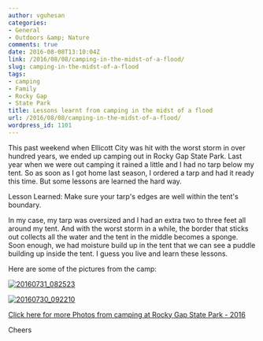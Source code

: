 ```yaml
---
author: vguhesan
categories:
- General
- Outdoors &amp; Nature
comments: true
date: 2016-08-08T13:10:04Z
link: /2016/08/08/camping-in-the-midst-of-a-flood/
slug: camping-in-the-midst-of-a-flood
tags:
- camping
- Family
- Rocky Gap
- State Park
title: Lessons learnt from camping in the midst of a flood
url: /2016/08/08/camping-in-the-midst-of-a-flood/
wordpress_id: 1101
---
```


This past weekend when Ellicott City was hit with the worst storm in over hundred years, we ended up camping out in Rocky Gap State Park. Last year when we were out camping it rained a little and I had no tarp below my tent. So as soon as I got home last season, I ordered a tarp and had it ready this time. But some lessons are learned the hard way.

Lesson Learned: Make sure your tarp's edges are well within the tent's boundary.

In my case, my tarp was oversized and I had an extra two to three feet all around my tent. And with the worst storm in a while, the border that sticks out collects all the water and the tent in the middle becomes a sponge. Soon enough, we had moisture build up in the tent that we can see a puddle building up inside the tent. I guess you live and learn these lessons.

Here are some of the pictures from the camp:

[![20160731_082523](/img/2016/08/20160731_082523.jpg?w=1024)](/img/2016/08/20160731_082523.jpg)

[![20160730_092210](/img/2016/08/20160730_092210.jpg?w=1024)](/img/2016/08/20160730_092210.jpg)

[Click here for more Photos from camping at Rocky Gap State Park - 2016](https://goo.gl/photos/gxqfoYtWPMFgd4T99)

Cheers
